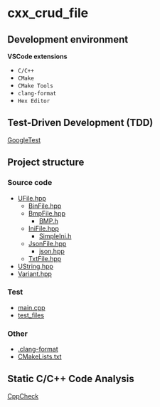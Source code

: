 # cxx_crud_file

## Development environment

**VSCode extensions**

- `C/C++`
- `CMake`
- `CMake Tools`
- `clang-format`
- `Hex Editor`

## Test-Driven Development (TDD)

[GoogleTest](http://google.github.io/googletest/quickstart-cmake.html)

## Project structure

### Source code

- [UFile.hpp](./UFile.hpp)
  - [BinFile.hpp](./BinFile.hpp)
  - [BmpFile.hpp](./BmpFile.hpp)
    - [BMP.h](./bmp/BMP.h)
  - [IniFile.hpp](./IniFile.hpp)
    - [SimpleIni.h](./ini/SimpleIni.h)
  - [JsonFile.hpp](./JsonFile.hpp)
    - [json.hpp](./json/json.hpp)
  - [TxtFile.hpp](./TxtFile.hpp)
- [UString.hpp](./UString.hpp)
- [Variant.hpp](./Variant.hpp)

### Test

- [main.cpp](./main.cpp)
- [test_files](./test_files)

### Other

- [.clang-format](./.clang-format)
- [CMakeLists.txt](./CMakeLists.txt)

## Static C/C++ Code Analysis

[CppCheck](http://cppcheck.sourceforge.net/)
